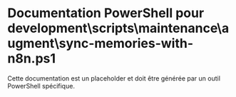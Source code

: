 # Documentation PowerShell pour development\scripts\maintenance\augment\sync-memories-with-n8n.ps1

Cette documentation est un placeholder et doit être générée par un outil PowerShell spécifique.
